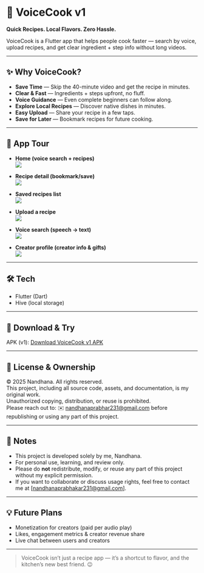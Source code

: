 # 🍳 VoiceCook v1

**Quick Recipes. Local Flavors. Zero Hassle.**

VoiceCook is a Flutter app that helps people cook faster — search by voice, upload recipes, and get clear ingredient + step info without long videos.

---

## ✨ Why VoiceCook?
- **Save Time** — Skip the 40-minute video and get the recipe in minutes.  
- **Clear & Fast** — Ingredients + steps upfront, no fluff.  
- **Voice Guidance** — Even complete beginners can follow along.  
- **Explore Local Recipes** — Discover native dishes in minutes.  
- **Easy Upload** — Share your recipe in a few taps.  
- **Save for Later** — Bookmark recipes for future cooking.

---


## 📸 App Tour
- **Home (voice search + recipes)**  
  ![](home.jpg)

- **Recipe detail (bookmark/save)**  
  ![](recipe-detail.jpg)

- **Saved recipes list**  
  ![](saved.jpg)

- **Upload a recipe**  
  ![](upload-recipe.jpg)

- **Voice search (speech → text)**  
  ![](voice-search.jpg)

- **Creator profile (creator info & gifts)**  
  ![](creator-pg.jpg)

---

## 🛠 Tech
- Flutter (Dart)  
- Hive (local storage)

---

## 🚀 Download & Try
APK (v1): [Download VoiceCook v1 APK](https://github.com/nandhana-dev/voicecook/releases/download/v1.0/voicecookv1.apk)

---

## 📜 License & Ownership

© 2025 Nandhana. All rights reserved.  
This project, including all source code, assets, and documentation, is my original work.  
Unauthorized copying, distribution, or reuse is prohibited.  
Please reach out to: ✉️ nandhanaprabhar231@gmail.com  before republishing or using any part of this project.


---
## 📌 Notes

- This project is developed solely by me, Nandhana.  
- For personal use, learning, and review only.  
- Please do **not** redistribute, modify, or reuse any part of this project without my explicit permission.  
- If you want to collaborate or discuss usage rights, feel free to contact me at [nandhanaprabhakar231@gmail.com].

---

## 💡 Future Plans
- Monetization for creators (paid per audio play)  
- Likes, engagement metrics & creator revenue share  
- Live chat between users and creators

---

> VoiceCook isn’t just a recipe app — it’s a shortcut to flavor, and the kitchen’s new best friend. 😉






